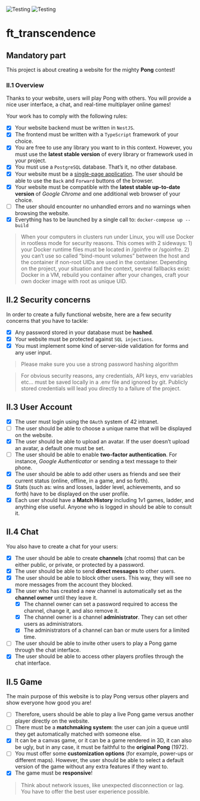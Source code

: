 
![Testing](https://github.com/chughes741/ft_transcendence/actions/workflows/eslint.yml/badge.svg)
![Testing](https://github.com/chughes741/ft_transcendence/actions/workflows/test.yml/badge.svg)

# ft_transcendence

## Mandatory part
This project is about creating a website for the mighty **Pong** contest!

### II.1 Overview
Thanks to your website, users will play Pong with others. You will provide a nice user
interface, a chat, and real-time multiplayer online games!

Your work has to comply with the following rules:

- [x] Your website backend must be written in `NestJS`.
- [x] The frontend must be written with a `TypeScript` framework of your choice.
- [x] You are free to use any library you want to in this context. However, you must use the **latest stable version** of every library or framework used in your project.
- [x] You must use a `PostgreSQL` database. That’s it, no other database.
- [x] Your website must be a [single-page application](https://en.wikipedia.org/wiki/Single-page_application). The user should be able to use the `Back` and `Forward` buttons of the browser.
- [x] Your website must be compatible with the **latest stable up-to-date version** of *Google Chrome* and one additional web browser of your choice.
- [ ] The user should encounter no unhandled errors and no warnings when browsing the website.
- [x] Everything has to be launched by a single call to: `docker-compose up --build`

> When your computers in clusters run under Linux, you will use Docker in rootless mode for security reasons. This comes with 2 sideways: 1) your Docker runtime files must be located in /goinfre or /sgoinfre. 2) you can’t use so called “bind-mount volumes” between the host and the container if non-root UIDs are used in the container. Depending on the project, your situation and the context, several fallbacks exist: Docker in a VM, rebuild you container after your changes, craft your own docker image with root as unique UID.

## II.2 Security concerns
In order to create a fully functional website, here are a few security concerns that you
have to tackle:
- [x] Any password stored in your database must be **hashed**.
- [x] Your website must be protected against `SQL injections`.
- [x] You must implement some kind of server-side validation for forms and any user input.

> Please make sure you use a strong password hashing algorithm

> For obvious security reasons, any credentials, API keys, env variables etc... must be saved locally in a .env file and ignored by git. Publicly stored credentials will lead you directly to a failure of the project.

## II.3 User Account
- [x] The user must login using the `OAuth` system of 42 intranet.
- [ ] The user should be able to choose a unique name that will be displayed on the website.
- [x] The user should be able to upload an avatar. If the user doesn’t upload an avatar, a default one must be set.
- [ ] The user should be able to enable **two-factor authentication**. For instance, *Google Authenticator* or sending a text message to their phone.
- [x] The user should be able to add other users as friends and see their current status (online, offline, in a game, and so forth).
- [x] Stats (such as: wins and losses, ladder level, achievements, and so forth) have to be displayed on the user profile.
- [x] Each user should have a **Match History** including 1v1 games, ladder, and anything else useful. Anyone who is logged in should be able to consult it.

## II.4 Chat
You also have to create a chat for your users:

- [x] The user should be able to create **channels** (chat rooms) that can be either public, or private, or protected by a password.
- [x] The user should be able to send **direct messages** to other users.
- [x] The user should be able to block other users. This way, they will see no more messages from the account they blocked.
- [x] The user who has created a new channel is automatically set as the **channel owner** until they leave it.
  - [x] The channel owner can set a password required to access the channel, change it, and also remove it.
  - [x] The channel owner is a channel **administrator**. They can set other users as administrators.
  - [x] The administrators of a channel can ban or mute users for a limited time.
- [ ] The user should be able to invite other users to play a Pong game through the chat interface.
- [X] The user should be able to access other players profiles through the chat interface.

## II.5 Game
The main purpose of this website is to play Pong versus other players and show everyone how good you are!

- [ ] Therefore, users should be able to play a live Pong game versus another player directly on the website.
- [ ] There must be a **matchmaking system**: the user can join a queue until they get automatically matched with someone else.
- [x] It can be a canvas game, or it can be a game rendered in 3D, it can also be ugly, but in any case, it must be faithful to the **original Pong** (1972).
- [ ] You must offer some **customization options** (for example, power-ups or different maps). However, the user should be able to select a default version of the game without any extra features if they want to.
- [x] The game must be **responsive**!

> Think about network issues, like unexpected disconnection or lag. You have to offer the best user experience possible.
